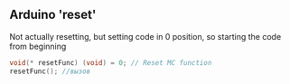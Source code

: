## Arduino 'reset'

Not actually resetting, but setting code in 0 position, so starting the code from beginning

```C
void(* resetFunc) (void) = 0; // Reset MC function
resetFunc(); //вызов
```
